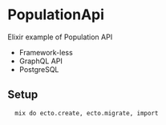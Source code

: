 # PopulationApi

Elixir example of Population API

* Framework-less
* GraphQL API
* PostgreSQL

## Setup

```
  mix do ecto.create, ecto.migrate, import
```

